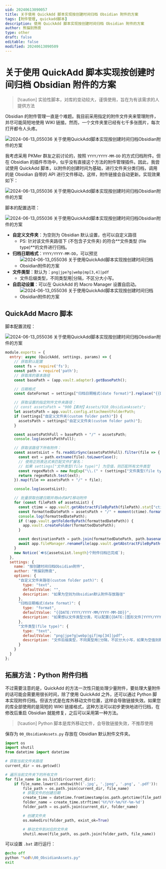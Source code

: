 ```yaml
---
uid: 20240613090057
title: 关于使用 QuickAdd 脚本实现按创建时间归档 Obsidian 附件的方案
tags: [附件管理, quickadd脚本]
description: 使用 QuickAdd 脚本实现按创建时间归档 Obsidian 附件的方案
author: 熊猫别熬夜
type: other
draft: false
editable: false
modified: 20240613090509
---
```


# 关于使用 QuickAdd 脚本实现按创建时间归档 Obsidian 附件的方案

> [!caution] 实验性脚本，对库的变动较大，谨慎使用，旨在为有该需求的人提供方法


Obsidian 的附件管理一直是个难题。我目前采用指定的附件文件夹来管理附件，并尽可能简短地使用 WIKI 链接。然而，一个文件夹里已经有七千多张图片，每次打开都令人头疼。

![2024-06-13_055036 关于使用QuickAdd脚本实现按创建时间归档Obsidian附件的方案](https://cdn.pkmer.cn/images/202406131002626.png!pkmer)

我考虑采用 PKMer 群友之前讨论的，按照 `YYYY/YYYY-MM-DD` 的方式归档附件。但在 Obsidian 的插件市场中，似乎没有直接这个方法的附件管理插件。因此，我尝试使用 QuickAdd 脚本，以附件的创建时间为基础，进行文件夹分类归档，调用的是 Obsidian 自带的 API 进行文件移动，这样，附件链接会自动更新。实现效果如下：

![2024-06-13_055036 关于使用QuickAdd脚本实现按创建时间归档Obsidian附件的方案](https://cdn.pkmer.cn/images/202406131002190.gif!pkmer)

脚本的配置选项：

![2024-06-13_055036 关于使用QuickAdd脚本实现按创建时间归档Obsidian附件的方案](https://cdn.pkmer.cn/images/202406131002660.png!pkmer)

- **自定义文件夹**：为空则为 Obsidian 默认设置，也可以自定义路径
	- PS: 针对该文件夹路径下 (不包含子文件夹) 的符合**文件类型 (file type)**的文件进行归档。
- **归档日期格式**：`YYYY/YYYY-MM-DD`，可以预览
	- ![2024-06-13_055036 关于使用QuickAdd脚本实现按创建时间归档Obsidian附件的方案](https://cdn.pkmer.cn/images/202406131002984.png!pkmer)
- **文件类型**：默认为：`png|jpe?g|webp|mp[3,4]|pdf`
	- 文件后缀类型，不同类型用|分隔，不区分大小写。
- **自启动设置**：可以在 QuickAdd 的 Macro Manager 设置自启动。
	- ![2024-06-13_055036 关于使用QuickAdd脚本实现按创建时间归档Obsidian附件的方案](https://cdn.pkmer.cn/images/202406131002367.png!pkmer)

## QuickAdd Macro 脚本

脚本配置流程：

![2024-06-13_055036 关于使用QuickAdd脚本实现按创建时间归档Obsidian附件的方案](https://cdn.pkmer.cn/images/202406131002864.png!pkmer)

```js
module.exports = {
  entry: async (QuickAdd, settings, params) => {
    // 获取默认配置
    const fs = require('fs');
    const path = require('path');
    // 获取库的基本路径
    const basePath = (app.vault.adapter).getBasePath();

    // 日期格式
    const dateFormat = settings["归档日期格式(date format)"].replace("{{DATE:", "").replace("}}", "");

    // 获取设置的指定附件文件夹路径：
    // const assetsPath = "900【素材】Assets/910_ObsidianAssets";
    let assetsPath = app.vault.config.attachmentFolderPath;
    if (settings["自定义文件夹(custom folder path)"]) {
      assetsPath = settings["自定义文件夹(custom folder path)"];
    }

    const assetsPathFull = basePath + "/" + assetsPath;
    console.log(assetsPathFull);

    // 获取该路径下所有附件：
    const assetsList = fs.readdirSync(assetsPathFull).filter(file => {
      const ext = path.extname(file).toLowerCase();
      // 使用正则表达式来匹配文件扩展名：
      // 如果 settings["文件类型(file type)"] 为空值，则匹配所有文件类型
      const regexMatch = new RegExp("\\.(" + (settings["文件类型(file type)"] || ".+") + ")$", "i");
      return regexMatch.test(ext);
    }).map(file => assetsPath + "/" + file);

    console.log(assetsList);

    // 批量获取创建日期并用ob的API移动附件
    for (const filePath of assetsList) {
      const ctime = app.vault.getAbstractFileByPath(filePath).stat["ctime"];
      const formattedDatePath = assetsPath + "/" + moment(ctime).format(dateFormat);
      console.log(formattedDatePath);
      if (!app.vault.getFolderByPath(formattedDatePath)) {
        app.vault.createFolder(formattedDatePath);
      }

      const destinationPath = path.join(formattedDatePath, path.basename(filePath));
      await app.fileManager.renameFile(app.vault.getAbstractFileByPath(filePath), destinationPath);
    }
    new Notice(`🔊${assetsList.length}个附件归档已完成`);
  },
  settings: {
    name: "按创建时间归档Obsidian附件",
    author: "熊猫别熬夜",
    options: {
      "自定义文件夹路径(custom folder path)": {
        type: "text",
        defaultValue: "",
        description: "如果为空则为Obsidian默认附件存放路径"
      },
      "归档日期格式(date format)": {
        type: "format",
        defaultValue: "{{DATE:YYYY/YYYY-MM/YYYY-MM-DD}}",
        description: "如果想以文件类型分类，可以配置{{DATE:[图形文件]YYYY/YYYY-MM-DD}}、{{DATE:[视频文件]YYYY/YYYY-MM-DD}}",
      },
      "文件类型(file type)": {
        type: "text",
        defaultValue: "png|jpe?g|webp|gif|mp[34]|pdf",
        description: "文件后缀类型，不同类型用|分隔，不区分大小写，如果为空值则默认全部附件。"
      }
    }
  }
};
```

## 拓展方法：Python 附件归档

不过需要注意的是，QuickAdd 的方法一次性只能处理少量附件，要处理大量附件的话可能会需要用很长时间，除了使用 QuickAdd 之外，还可以通过 Python 脚本实现附件归档。但该方式是在库外移动文件位置，这样会导致链接失效。如果您的库全部使用的是简短的 WIKI 链接格式，这种方法可以初步更快地进行归档，在修改后重启 Obsidian 就能修复，之后可以采用第一种方法。

> [!caution] Python 脚本是库外移动文件，会导致链接失效，不推荐使用

保存为 `00_ObsidianAssets.py` 存放在 Obsidian 默认附件文件夹。

```Python
import os
import shutil
from datetime import datetime

# 获取当前文件夹路径
current_dir = os.getcwd()

# 遍历当前文件夹下的所有文件
for file_name in os.listdir(current_dir):
    if file_name.lower().endswith(('.jpg', '.jpeg', '.png', '.pdf')):
        file_path = os.path.join(current_dir, file_name)
        # 获取文件的创建日期
        create_time = datetime.fromtimestamp(os.path.getctime(file_path))
        folder_name = create_time.strftime('%Y/%Y-%m/%Y-%m-%d')
        folder_path = os.path.join(current_dir, folder_name)

        # 创建文件夹
        os.makedirs(folder_path, exist_ok=True)

        # 移动文件到对应的文件夹
        shutil.move(file_path, os.path.join(folder_path, file_name))

```

可以设置 `.bat` 进行运行：

```cmd
@echo off
python "%cd%\00_ObsidianAssets.py"
exit
```